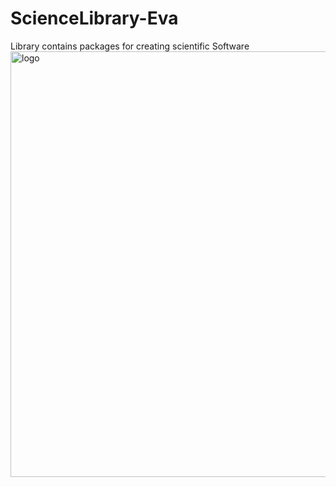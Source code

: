 # ScienceLibrary-Eva
Library contains packages for  creating scientific Software
<img width="681" alt="logo" src="https://vk.com/blessedsoft25?z=photo-202129996_457239084%2Falbum-202129996_278731318%2Frev">
